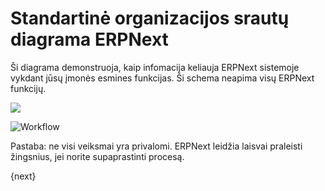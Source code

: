 <!-- add-breadcrumbs -->
# Standartinė organizacijos srautų diagrama ERPNext

Ši diagrama demonstruoja, kaip infomacija keliauja ERPNext sistemoje vykdant jūsų įmonės esmines funkcijas. Ši schema neapima visų ERPNext funkcijų.

![](/docs/v12/assets/old_images/erpnext/overview.png)

<img class="screenshot" alt="Workflow" src="{{docs_base_url}}/v12/assets/img/setup/overview.png">

Pastaba: ne visi veiksmai yra privalomi. ERPNext leidžia laisvai praleisti žingsnius, jei norite supaprastinti procesą.

{next}
